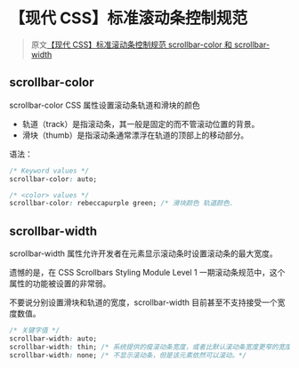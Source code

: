# 【现代 CSS】标准滚动条控制规范

> 原文[【现代 CSS】标准滚动条控制规范 scrollbar-color 和 scrollbar-width](https://github.com/chokcoco/iCSS/issues/259)

## scrollbar-color

scrollbar-color CSS 属性设置滚动条轨道和滑块的颜色

- 轨道（track）是指滚动条，其一般是固定的而不管滚动位置的背景。
- 滑块（thumb）是指滚动条通常漂浮在轨道的顶部上的移动部分。

语法：

```css
/* Keyword values */
scrollbar-color: auto;

/* <color> values */
scrollbar-color: rebeccapurple green; /* 滑块颜色 轨道颜色.
```

## scrollbar-width

scrollbar-width 属性允许开发者在元素显示滚动条时设置滚动条的最大宽度。

遗憾的是，在 CSS Scrollbars Styling Module Level 1 一期滚动条规范中，这个属性的功能被设置的非常弱。

不要说分别设置滑块和轨道的宽度，scrollbar-width 目前甚至不支持接受一个宽度数值。

```css
/* 关键字值 */
scrollbar-width: auto;
scrollbar-width: thin; /* 系统提供的瘦滚动条宽度，或者比默认滚动条宽度更窄的宽度。*/
scrollbar-width: none; /* 不显示滚动条，但是该元素依然可以滚动。*/
```